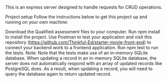 This is an express server designed to handle requests for CRUD operations.

Project setup
Follow the instructions below to get this project up and running on your own machine:

Download the Qualified assessment files to your computer.
Run npm install to install the project.
Use Postman to test your application and visit this repository (https://github.com/Thinkful-Ed/starter-movie-front-end) to connect your backend work to a frontend application.
Run npm test to run the tests.
Note: Note that the tests make use of an in-memory SQLite database. When updating a record in an in-memory SQLite database, the server does not automatically respond with an array of updated records like PostgreSQL does. As a result, when updating a record, you will need to query the database again to return updated record.
